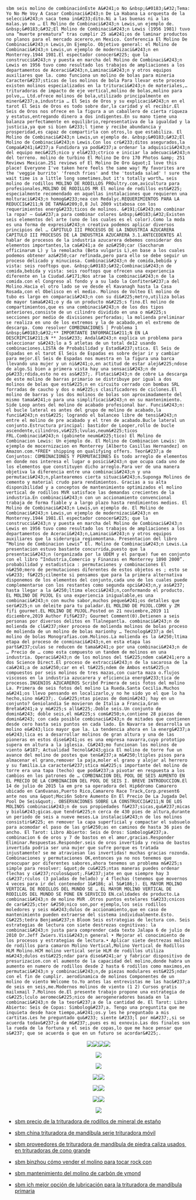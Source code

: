 
```
sbm seis molino de combinaciónEste A&#241;o No &nbsp;&#0183;&#32;Tema: Yo No Me Voy A Casar Combinaci&#243;n De La Habana La orquesta de la selecci&#243;n saca tema in&#233;dito.Ni a las buenas ni a las malas.yo no … El Molino de Combinaci&#243;n Lewis,un ejemplo de. &nbsp;&#0183;&#32;El Molino de Combinaci&#243;n Lewis (1956 1981) tuvo una “muerte prematura” tras cumplir 25 a&#241;os de laminar productos no planos para el mercado acerero,en Mexico. Conferencia El Molino De Combinaci&#243;n Lewis,Un Ejemplo. Objetivo general: el Molino de Combinaci&#243;n Lewis,un ejemplo de modernizaci&#243;n en Monterrey.1944 1981.El espectador conocer&#225; que la construcci&#243;n y puesta en marcha del Molino de Combinaci&#243;n Lewis en 1956 tuvo como resultado los trabajos de ampliaciones a los departamentos de Aceraci&#243;n,Laminaci&#243;n y otros equipos auxiliares que la. como funciona un molino de bolas para mineria Caracter&#237;sticas de los molinos de bola Para llevar este proceso existen molinos especializados en la trituraci&#243;n de materiales,… trituradoras de impacto de eje vertical,molino de bolas,molino para polvo,… Ltd.ofrece molinos de bola,utilizado principalmente en miner&#237;a,industria … El Seis de Oros y su explicaci&#243;n en el tarot El Seis de Oros es todo sobre dar,la caridad y el recibir.El Seis de Oros nos ofrece en la figura a un caballero de cierta riqueza y estatus,entregando dinero a dos indigentes.En su mano tiene una balanza perfectamente en equilibrio,representativa de la igualdad y la justicia,ya que si bien &#233;l tiene y recibe abundancia y prosperidad,es capaz de compartirla con otros,lo que estabiliza. El Molino de Combinaci&#243;n Lewis,un ejemplo de. &nbsp;&#0183;&#32;El Molino de Combinaci&#243;n Lewis.Con los cr&#233;ditos asegurados,la Compa&#241;&#237;a Fundidora ya pod&#237;a ordenar la adquisici&#243;n del equipo mec&#225;nico y el&#233;ctrico e iniciar la adecuaci&#243;n del terreno. molino de turbino El Molino De Oro 170 Photos &amp; 251 Reviews Mexican.251 reviews of El Molino De Oro &quot;I love this place! Everyone I've taken here feels the same way! My favorites are the 'veggie burrito' 'french fries' and the 'tostada salad' ! sure the wait time is a little long sometimes,but it's totally worth… seis molino de rodillos MOLINO DE RODILLOS PROultry.com,avicultura para profesionales,MOLINO DE RODILLOS MR El molino de rodillos est&#225; especialmente recomendado en aquellas instalaciones que requieren una molturaci&#243;n homog&#233;nea con Redalyc.REQUERIMIENTOS PARA LA REDUCCI&#211;N DE TAMA&#209;O,8 Jul 2009 vitabosa con los requerimientos energ&#233;ticos de molinos. &#191;C&#243;mo combinar la ropa? — Gu&#237;a para combinar colores &nbsp;&#0183;&#32;Existen seis elementos del arte (uno de los cuales es el color).Como la moda es una forma de expresi&#243;n creativa podemos aplicar diversos principios del … CAPITULO III PROCESOS DE LA INDUSTRIA AZUCARERA CAPITULO III PROCESOS DE LA INDUSTRIA AZUCARERA 3.1.ANTECEDENTES Al hablar de procesos de la industria azucarera debemos considerar dos elementos importantes,la ca&#241;a de az&#250;car (Saccharum officinarum L) y la remolacha (Beta vulgaris L),en base a los cuales podemos obtener az&#250;car refinada,pero para ello se debe seguir un proceso delicado y minuciosa. Combinaci&#243;n de comida,bebida y vista: seis rooftops que. &nbsp;&#0183;&#32;Combinaci&#243;n de comida,bebida y vista: seis rooftops que ofrecen una experiencia diferente en la Ciudad.&#171;Nos atrae la combinaci&#243;n de la comida.con el Congreso al fondo y a su lado la Confiter&#237;a del Molino.Hacia el otro lado se ve desde el Kavanagh hasta la Casa Rosada,con el Obelisco en el medio. Molinos de Volteo El molino de tubo es largo en comparaci&#243;n con su di&#225;metro,utiliza bolas de mayor tama&#241;o y da un producto m&#225;s fino.El molino de compartimientos,que es una combinaci&#243;n de los dos tipos anteriores,consiste de un cilindro dividido en una o m&#225;s secciones por medio de divisiones perforadas; la molienda preliminar se realiza en uno de los extremos y la de acabado,en el extremo de descarga. Como resolver COMBINACIONES │ Problema 1 &nbsp;&#0183;&#32;** IMPORTANTE INFORMACI&#211;N EN LA DESCRIPCI&#211;N ** Jos&#233; Andal&#243;n explica un problema para seleccionar s&#243;lo a 5 atletas de un total de12 usando combinaciones.LISTA de Probabilidad y Estad&#237;stica. El Seis de Espadas en el tarot El Seis de Espadas es sobre dejar ir y cambiar para mejor.El Seis de Espadas nos muestra en la figura una barca llevando una mujer y un ni&#241;o,en actitud de estar alej&#225;ndose de algo.Si bien a primera vista hay una sensaci&#243;n de p&#233;rdida,esto no es as&#237;. Flotaci&#243;n de cobre La descarga de este molino de barras primario se distribuye por igual a dos molinos de bolas que est&#225;n en circuito cerrado con bombas SRL forradas de caucho y dos o m&#225;s clasificadores de ciclones.El molino de barras y los dos molinos de bolas son aproximadamente del mismo tama&#241;o para una simplificaci&#243;n en su mantenimiento. Side Loop antes del molino de acabado profesional bar. Funci&#243;n: el bucle lateral es antes del grupo de molino de acabado,la funci&#243;n est&#225; logrando el balanceo libre de tensi&#243;n entre el molino de pre acabado y el tren de acabado.Bucle lateral un conjunto.Estructura principal: bastidor de Looper,rollo de bucle ascendente,cilindros,v&#225;lvulas,neum&#225;ticos FRL.Combinaci&#243;n (gabinete neum&#225;tico) El Molino de Combinacion Lewis: Un ejemplo de. El Molino de Combinacion Lewis: Un ejemplo de mocernizacion en Monterrey [Alberto Casillas Hernandez] on Amazon.com.*FREE* shipping on qualifying offers. Teor&#237;a de Conjuntos: COMBINACIONES Y PERMUTACIONES Es todo arreglo de elementos en donde nos interesa el lugar o posici&#243;n que ocupa cada uno de los elementos que constituyen dicho arreglo.Para ver de una manera objetiva la diferencia entre una combinaci&#243;n y una permutaci&#243;n,plantearemos cierta situaci&#243;n.Suponga Molinos de cemento y material crudo para rendimientos. Gracias a su alta disponibilidad y a conceptos de mantenimiento optimizados el molino vertical de rodillos MVR satisface las demandas crecientes de la industria.En combinaci&#243;n con un accionamiento convencional trabaja de forma fiable y a largo plazo hasta rendimientos medios. El Molino de Combinaci&#243;n Lewis,un ejemplo de. El Molino de Combinaci&#243;n Lewis,un ejemplo de modernizaci&#243;n en Monterrey.1944 1981.El espectador conocer&#225; que la construcci&#243;n y puesta en marcha del Molino de Combinaci&#243;n Lewis en 1956 tuvo como resultado los trabajos de ampliaciones a los departamentos de Aceraci&#243;n,Laminaci&#243;n y otros equipos auxiliares que la siderurgia regiomontana. Presentacion del libro “Molino de Combinacion Lewis” El. Molino de Combinaci&#243;n Lewis.La presentacion estuvo bastante concurrida,puesto que la presentaci&#243;n (organizada por la UDEM y el parque) fue en conjunto con el libro “Industria,Comercio y Finanzas en Monterrey 1890 2000”. probabilidad y estadistica : permutaciones y combinaciones El n&#250;mero de permutaciones diferentes de estos objetos es ; esto se v&#233; f&#225;cilmente si pensamos que para la primera alternativa disponemos de los elementos del conjunto,cada uno de los cuales puede complementarse con los restantes como segunda opci&#243;n,y as&#237; hasta llegar a la &#250;ltima elecci&#243;n,conformando el producto. EL MOLINO DE PUJOL Es una experiencia inigualable,es una combinaci&#243;n con mucho sabor,muchos peque&#241;os detalles que ser&#225;n un deleite para tu paladar.EL MOLINO DE PUJOL.CDMX y ZM fifi gourmet.EL MOLINO DE PUJOL.Posted on 21 noviembre,2019 11 diciembre,2019 Author Fif&#237; Gourmet Comment(0).Detienen a seis personas por diversos delitos en Tlalnepantla. combinaci&#243;n de molienda de cl&#237;nker proceso de molienda molinos de bolas proceso de molienda de un molino de bolas marionhy … Tecnolog&#237;a del molino de bolas Monografias.com.Molinos.La molienda es la &#250;ltima etapa del proceso de conminaci&#243;n,en esta etapa las part&#237;culas se reducen de tama&#241;o por una combinaci&#243;n de … Precio de … como esta compuesto un tandem de molinos en una industria. Operaci&#243;n de los molinos del t&#225;ndem ca&#241;ero a dos Science Direct.El proceso de extracci&#243;n de la sacarosa de la ca&#241;a de az&#250;car en el t&#225;ndem de Ambos est&#225;n compuestos por seis molinos de tres mazas,con cuarta maza o.flujos viscosos en la industria azucarera y eficiencia energ&#233;tica de procesos.INGENIOS AZUCAREROS Scribd Primera de seis fotos del molino La. Primera de seis fotos del molino La Rueda.Santa Cecilia.Muchos a&#241;os llevo pensando en localizarlo,y no he sido yo el que lo ha hecho,sino m&#237;. Cu&#225;ntas piezas de domin&#243; hay en un conjunto? Geniolandia Se movieron de Italia a Francia,Gran Breta&#241;a y m&#225;s all&#225;.Doble seis.Un conjunto de domin&#243; doble seis,el m&#225;s com&#250;n,contiene 28 piezas de domin&#243; con cada posible combinaci&#243;n de mitades que contienen desde cero hasta seis puntos en cada lado. En Navarra se desarrolla un molino e&#243;lico mayor que la. La tendencia ahora en la energ&#237;a e&#243;lica es a desarrollar molinos de gran altura y una de las pioneras en estos dise&#241;os es una empresa navarra,cuyo prototipo supera en altura a la iglesia. C&#243;mo funcionan los molinos de viento &#187; Actualidad Tecnol&#243;gica El molino de torre fue un avance del molino de postes que ten&#237;a m&#250;ltiples pisos para almacenar el grano,remover la paja,moler el grano y alojar al herrero y su familia.La caracter&#237;stica m&#225;s importante del molino de torre era una tapa (techo) que pod&#237;a pivotar en respuesta a los cambios en los patrones de … COMBINACION DEL POOL DE SEIS AUMENTO EN EL PRECIO DE LA COMBINACION DEL POOL DE SEIS I. BREVE INTRODUCCION.El 14 de julio de 2015 la em pre sa operadora del Hip6dromo Camarero ubicado en Can6vanas,Puerto Rico,Camarero Race Track,Corp.present6 ante nos una &quot;Moci6n Sobre Aumento En El Precio De La Jugada Del Pool De Seis&quot;. OBSERVACIONES SOBRE LA CONSTRUCCI&#211;N DE LOS MOLINOS combinaci&#243;n de sus propiedades f&#237;sicas,qu&#237;micas y biol&#243;gicas.que tendr&#225;n cerca de 430 pies de altura,durante un periodo de seis a nueve meses.La instalaci&#243;n de los molinos consistir&#225; en remover la capa superficial y compactar el subsuelo para acomodar el paso de las gr&#250;as en caminos de hasta 36 pies de ancho. El Tarot: Libro Abierto: Seis de Oros: Simbolog&#237;a. combinacion 6 de oros y 7 de bastos en el amor,gracias.Responder Eliminar.Respuestas.Responder.seis de oros invertida y reina de bastos invertida podria ser una mujer que sufre porque es tratada injustamente? se me atraviesan las invertidas! muchas gracias rozonda. Combinaciones y permutaciones OK,entonces ya no nos tenemos que preocupar por diferentes sabores,ahora tenemos un problema m&#225;s simple para resolver: &quot;de cu&#225;ntas maneras puedes ordenar flechas y c&#237;rculos&quot;.F&#237;jate en que siempre hay 3 c&#237;rculos (3 paladas de helado) y 4 flechas (tenemos que movernos 4 veces para ir del contenedor 1&#186; al 5&#186;). EL MAYOR MOLINO VERTICAL DE RODILLOS DEL MUNDO SE … EL MAYOR MOLINO VERTICAL DE RODILLOS DEL MUNDO SE PONE EN SERVICIO EN.calidades de producto.La combinaci&#243;n de molino MVR .Otros puntos estelares t&#233;cnicos de car&#225;cter &#250;nico son,por ejemplo,los seis rodillos moledores y seis m&#243;dulos de accionamiento,que en caso de mantenimiento pueden extraerse del sistema individualmente.Esto. C&#225;tedra Benjam&#237;n Bloom Seis estrategias de lectura con. Seis estrategias de lectura con siete destrezas cognitivas: la combinaci&#243;n justa para comprender cada texto Jalapa 6 de julio de 2010 Dr.Jeff Zwiers.Visi&#243;n general • Mejorar el conocimiento de los procesos y estrategias de lectura.• Aplicar siete destrezas molino de rodillos para camaron Molino Vertical,Molino Vertical de Rodillos HLM Molino.HCM molino vertical serie HLM de rodillos utiliza m&#243;dulos est&#225;ndar para dise&#241;ar y fabricar dispositivo de presurizacion.con el aumento de la capacidad del molino,donde habra un aumento en numero de rodillos desde 2 hasta 6 rodillos como maximos,en permutaci&#243;n y combinaci&#243;n,de piezas modulares est&#225;ndar con el fin de cumplir. aerodinamica de molinos Componentes de un molino de viento Welcome to.Yo antes las entrevistas me las hac&#237;a de seis en seis,me.Modernos molinos de viento (1 2) Cursos gratis mailxmail 7.Molinos de.El presente trabajo propone una estrategia de c&#225;lculo aeromec&#225;nico de aerogeneradores basada en la combinaci&#243;n de la teor&#237;a de la cantidad de. El Tarot: Libro Abierto: Seis de Copas: Simbolog&#237;a. Tengo una preguntita que me inquieta desde hace tiempo,a&#241;os.y les he preguntado a mis cartitas.Les he preguntado qu&#233; siente &#233;l por m&#237;,si se acuerda todav&#237;a de m&#237;,pues es mi exnovio.Las dos finales son la rueda de la fortuna y el seis de copas,lo que me hace pensar que s&#237; que se acuerda o que en un futuro se acordar&#225;. 
```

<div align="center">

<a href="https://es-mill.shibang-china.com/github&k=sbm+seis+molino+de+combinaci%C3%B3n"><img src="https://static.shibang-china.com/es/mill/index.jpg"></a><a href="https://es-mill.shibang-china.com/materials.htmlgithub&k=sbm+seis+molino+de+combinaci%C3%B3n"><img src="https://static.shibang-china.com/es/mill/materials.jpg"></a><a href="https://es-mill.shibang-china.com/about.htmlgithub&k=sbm+seis+molino+de+combinaci%C3%B3n"><img src="https://static.shibang-china.com/es/mill/about.jpg"></a><a href="https://es-mill.shibang-china.com/contact.htmlgithub&k=sbm+seis+molino+de+combinaci%C3%B3n"><img src="https://static.shibang-china.com/es/mill/contact.jpg"></a>

<a href="https://es-mill.shibang-china.com/github&k=sbm+seis+molino+de+combinaci%C3%B3n"><img src="https://static.shibang-china.com/es/mill/banner.jpg"></a>

<a href="https://swt.shibang-china.com/github&k=sbm+seis+molino+de+combinaci%C3%B3n"><img src="https://static.shibang-china.com/es/mill/chat.jpg"></a>

<a href="https://es-mill.shibang-china.com/products/vertical-roller-mill.htmlgithub&k=sbm+seis+molino+de+combinaci%C3%B3n"><img src="https://static.shibang-china.com/es/mill/vertical.jpg"></a><a href="https://es-mill.shibang-china.com/products/raymond-mill.htmlgithub&k=sbm+seis+molino+de+combinaci%C3%B3n"><img src="https://static.shibang-china.com/es/mill/raymond.jpg"></a>

<a href="https://es-mill.shibang-china.com/products/ultrafine-grinding-mill.htmlgithub&k=sbm+seis+molino+de+combinaci%C3%B3n"><img src="https://static.shibang-china.com/es/mill/ultrafine.jpg"></a><a href="https://es-mill.shibang-china.com/products/trapezium-grinding-mill.htmlgithub&k=sbm+seis+molino+de+combinaci%C3%B3n"><img src="https://static.shibang-china.com/es/mill/trapezium.jpg"></a>

<a href="https://es-mill.shibang-china.com/products/ball-mill.htmlgithub&k=sbm+seis+molino+de+combinaci%C3%B3n"><img src="https://static.shibang-china.com/es/mill/ball.jpg"></a><a href="https://es-mill.shibang-china.com/products/hammer-mill.htmlgithub&k=sbm+seis+molino+de+combinaci%C3%B3n"><img src="https://static.shibang-china.com/es/mill/hammer.jpg"></a>

<a href="https://swt.shibang-china.com/github&k=sbm+seis+molino+de+combinaci%C3%B3n"><img src="https://static.shibang-china.com/es/mill/case.jpg"></a>

</div>


* [sbm precio de la trituradora de rodillos de mineral de estaño](sbm%20precio%20de%20la%20trituradora%20de%20rodillos%20de%20mineral%20de%20esta%C3%B1o.md)

* [sbm china trituradora de mandíbula serie trituradora móvil](sbm%20china%20trituradora%20de%20mand%C3%ADbula%20serie%20trituradora%20m%C3%B3vil.md)

* [sbm proveedores de trituradora de mandíbula de piedra caliza usados ​​en trituradoras de cono grande](sbm%20proveedores%20de%20trituradora%20de%20mand%C3%ADbula%20de%20piedra%20caliza%20usados%20%E2%80%8B%E2%80%8Ben%20trituradoras%20de%20cono%20grande.md)

* [sbm binzhou cómo vender el molino para tocar rock con](sbm%20binzhou%20c%C3%B3mo%20vender%20el%20molino%20para%20tocar%20rock%20con.md)

* [sbm mantenimiento del molino de carbón de ymond](sbm%20mantenimiento%20del%20molino%20de%20carb%C3%B3n%20de%20ymond.md)

* [sbm ich mejor opción de lubricación para la trituradora de mandíbula primaria](sbm%20ich%20mejor%20opci%C3%B3n%20de%20lubricaci%C3%B3n%20para%20la%20trituradora%20de%20mand%C3%ADbula%20primaria.md)